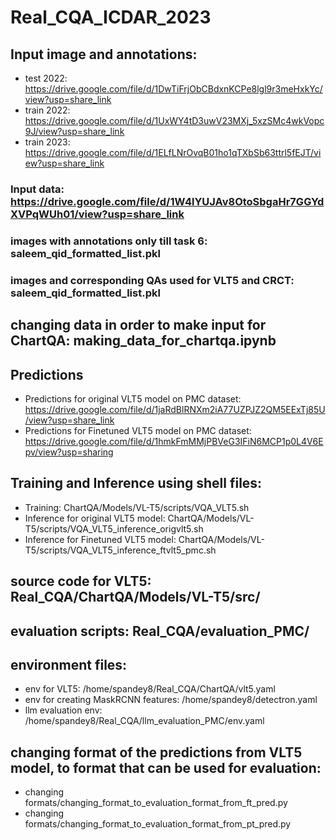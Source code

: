 # Real_CQA_ICDAR_2023

## Input image and annotations: 
- test 2022: https://drive.google.com/file/d/1DwTiFrjObCBdxnKCPe8lgl9r3meHxkYc/view?usp=share_link
- train 2022: https://drive.google.com/file/d/1UxWY4tD3uwV23MXj_5xzSMc4wkVopc9J/view?usp=share_link
- train 2023: https://drive.google.com/file/d/1ELfLNrOvqB01ho1qTXbSb63ttrl5fEJT/view?usp=share_link

### Input data: https://drive.google.com/file/d/1W4lYUJAv8OtoSbgaHr7GGYdXVPqWUh01/view?usp=share_link
### images with annotations only till task 6: saleem_qid_formatted_list.pkl
### images and corresponding QAs used for VLT5 and CRCT: saleem_qid_formatted_list.pkl

## changing data in order to make input for ChartQA: making_data_for_chartqa.ipynb

## Predictions
- Predictions for original VLT5 model on PMC dataset: https://drive.google.com/file/d/1jaRdBlRNXm2iA77UZPJZ2QM5EExTj85U/view?usp=share_link
- Predictions for Finetuned VLT5 model on PMC dataset: https://drive.google.com/file/d/1hmkFmMMjPBVeG3IFiN6MCP1p0L4V6Epv/view?usp=sharing

## Training and Inference using shell files:
- Training: ChartQA/Models/VL-T5/scripts/VQA_VLT5.sh
- Inference for original VLT5 model: ChartQA/Models/VL-T5/scripts/VQA_VLT5_inference_origvlt5.sh
- Inference for Finetuned VLT5 model: ChartQA/Models/VL-T5/scripts/VQA_VLT5_inference_ftvlt5_pmc.sh

## source code for VLT5: Real_CQA/ChartQA/Models/VL-T5/src/

## evaluation scripts: Real_CQA/evaluation_PMC/

## environment files:
- env for VLT5: /home/spandey8/Real_CQA/ChartQA/vlt5.yaml
- env for creating MaskRCNN features: /home/spandey8/detectron.yaml
- llm evaluation env: /home/spandey8/Real_CQA/llm_evaluation_PMC/env.yaml

## changing format of the predictions from VLT5 model, to format that can be used for evaluation:
- changing formats/changing_format_to_evaluation_format_from_ft_pred.py
- changing formats/changing_format_to_evaluation_format_from_pt_pred.py

